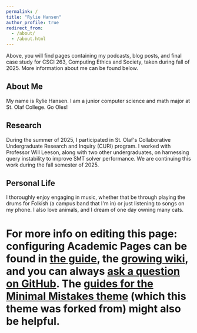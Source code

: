 ```yaml
---
permalink: /
title: "Rylie Hansen"
author_profile: true
redirect_from: 
  - /about/
  - /about.html
---
```


Above, you will find pages containing my podcasts, blog posts, and final case study for CSCI 263, Computing Ethics and Society, taken during fall of 2025. More information about me can be found below.

About Me
---
My name is Rylie Hansen. I am a junior computer science and math major at St. Olaf College. Go Oles!

Research 
---
During the summer of 2025, I participated in St. Olaf's Collaborative Undergraduate Research and Inquiry (CURI) program. I worked with Professor Will Leeson, along with two other undergraduates, on harnessing query instability to improve SMT solver performance. We are continuing this work during the fall semester of 2025.
 
Personal Life
---
I thoroughly enjoy engaging in music, whether that be through playing the drums for Folkish (a campus band that I'm in) or just listening to songs on my phone. I also love animals, and I dream of one day owning many cats.

# For more info on editing this page: configuring Academic Pages can be found in [the guide](https://academicpages.github.io/markdown/), the [growing wiki](https://github.com/academicpages/academicpages.github.io/wiki), and you can always [ask a question on GitHub](https://github.com/academicpages/academicpages.github.io/discussions). The [guides for the Minimal Mistakes theme](https://mmistakes.github.io/minimal-mistakes/docs/configuration/) (which this theme was forked from) might also be helpful.
